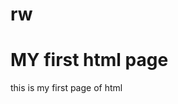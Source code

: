 # rw
<!doctype html>
<html>
<body>
<h1> MY first html page </h1>
<p>this is my first page of html </p>
</body>
</html>
